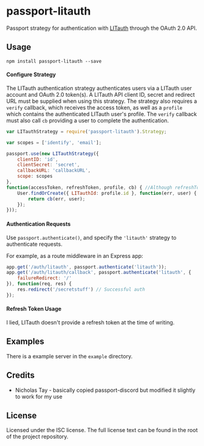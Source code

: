 # passport-litauth

Passport strategy for authentication with [LITauth](https://auth.litdevs.org) through the OAuth 2.0 API.

## Usage
`npm install passport-litauth --save`

#### Configure Strategy
The LITauth authentication strategy authenticates users via a LITauth user account and OAuth 2.0 token(s). A LITauth API client ID, secret and redirect URL must be supplied when using this strategy. The strategy also requires a `verify` callback, which receives the access token, as well as a `profile` which contains the authenticated LITauth user's profile. The `verify` callback must also call `cb` providing a user to complete the authentication.

```javascript
var LITauthStrategy = require('passport-litauth').Strategy;

var scopes = ['identify', 'email'];

passport.use(new LITauthStrategy({
    clientID: 'id',
    clientSecret: 'secret',
    callbackURL: 'callbackURL',
    scope: scopes
},
function(accessToken, refreshToken, profile, cb) { //Although refreshToken is here it will always be set to "none", LITauth doesn't supply one.
    User.findOrCreate({ LITauthId: profile.id }, function(err, user) {
        return cb(err, user);
    });
}));
```

#### Authentication Requests
Use `passport.authenticate()`, and specify the `'litauth'` strategy to authenticate requests.

For example, as a route middleware in an Express app:

```javascript
app.get('/auth/litauth', passport.authenticate('litauth'));
app.get('/auth/litauth/callback', passport.authenticate('litauth', {
    failureRedirect: '/'
}), function(req, res) {
    res.redirect('/secretstuff') // Successful auth
});
```

#### Refresh Token Usage

I lied, LITauth doesn't provide a refresh token at the time of writing.

## Examples

There is a example server in the `example` directory.

## Credits
* Nicholas Tay - basically copied passport-discord but modified it slightly to work for my use

## License
Licensed under the ISC license. The full license text can be found in the root of the project repository.